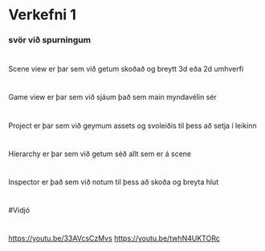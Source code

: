 # Verkefni 1

### svör við spurningum
#
Scene view er þar sem við getum skoðað og breytt 3d eða 2d umhverfi
#
Game view er þar sem við sjáum það sem main myndavélin sér
#
Project er þar sem við geymum assets og svoleiðis til þess að setja í leikinn
#
Hierarchy er þar sem við getum séð allt sem er á scene
#
Inspector er það sem við notum til þess að skoða og breyta hlut
#
#Vidjó
#
https://youtu.be/33AVcsCzMvs
https://youtu.be/twhN4UKTORc

